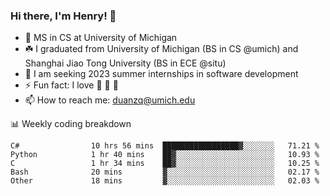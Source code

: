 <!-- ![](https://komarev.com/ghpvc/?username=zlzq-duanzq)

![Henry Duan's GitHub stats](https://github-readme-stats.vercel.app/api?username=zlzq-duanzq&show_icons=true)

![trophy](https://github-profile-trophy.vercel.app/?username=zlzq-duanzq&column=7)

[![Top Langs](https://github-readme-stats.vercel.app/api/top-langs/?username=zlzq-duanzq&layout=compact)](https://github.com/zlzq-duanzq/github-readme-stats)

<img align="center" src="https://github-readme-streak-stats.herokuapp.com?user=zlzq-duanzq&hide_border=true&date_format=M%20j%5B%2C%20Y%5D&ring=7EDDCF&fire=7EDDCF" /> -->

### Hi there, I'm Henry! 👋

- 🔭 MS in CS at University of Michigan
- ☘️ I graduated from University of Michigan (BS in CS @umich) and Shanghai Jiao Tong University (BS in ECE @situ)
- 🤖 I am seeking 2023 summer internships in software development
- ⚡ Fun fact: I love 📸 🏓 🍜
- 📫 How to reach me: [duanzq@umich.edu](mailto:duanzq@umich.edu)

📊 Weekly coding breakdown
<!--START_SECTION:waka-->

```text
C#                10 hrs 56 mins  █████████████████▓░░░░░░░   71.21 %
Python            1 hr 40 mins    ██▓░░░░░░░░░░░░░░░░░░░░░░   10.93 %
C                 1 hr 34 mins    ██▓░░░░░░░░░░░░░░░░░░░░░░   10.25 %
Bash              20 mins         ▓░░░░░░░░░░░░░░░░░░░░░░░░   02.17 %
Other             18 mins         ▓░░░░░░░░░░░░░░░░░░░░░░░░   02.03 %
```

<!--END_SECTION:waka-->
